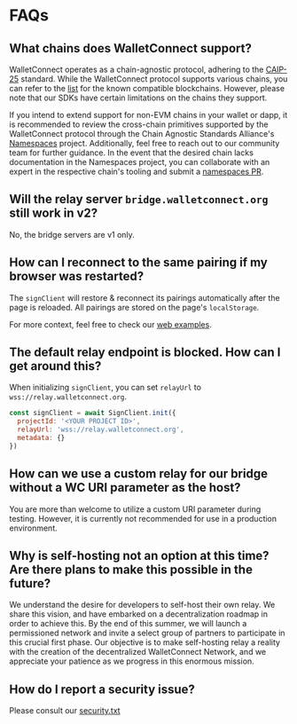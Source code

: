 # FAQs

## What chains does WalletConnect support?

WalletConnect operates as a chain-agnostic protocol, adhering to the [CAIP-25](https://github.com/ChainAgnostic/CAIPs/blob/master/CAIPs/caip-25.md) standard. While the WalletConnect protocol supports various chains, you can refer to the [list](../cloud/chains/chain-list.mdx) for the known compatible blockchains. However, please note that our SDKs have certain limitations on the chains they support.

If you intend to extend support for non-EVM chains in your wallet or dapp, it is recommended to review the cross-chain primitives supported by the WalletConnect protocol through the Chain Agnostic Standards Alliance's [Namespaces](https://namespaces.chainagnostic.org/) project. Additionally, feel free to reach out to our community team for further guidance. In the event that the desired chain lacks documentation in the Namespaces project, you can collaborate with an expert in the respective chain's tooling and submit a [namespaces PR](https://github.com/ChainAgnostic/namespaces/?tab=readme-ov-file#namespaces).

## Will the relay server `bridge.walletconnect.org` still work in v2?

No, the bridge servers are v1 only.

## How can I reconnect to the same pairing if my browser was restarted?

The `signClient` will restore & reconnect its pairings automatically after the page is reloaded. All pairings are stored on the page's `localStorage`.

For more context, feel free to check our [web examples](https://github.com/WalletConnect/web-examples).

## The default relay endpoint is blocked. How can I get around this?

When initializing `signClient`, you can set `relayUrl` to `wss://relay.walletconnect.org`.

```js
const signClient = await SignClient.init({
  projectId: '<YOUR PROJECT ID>',
  relayUrl: 'wss://relay.walletconnect.org',
  metadata: {}
})
```

## How can we use a custom relay for our bridge without a WC URI parameter as the host?

You are more than welcome to utilize a custom URI parameter during testing. However, it is currently not recommended for use in a production environment.

## Why is self-hosting not an option at this time? Are there plans to make this possible in the future?

We understand the desire for developers to self-host their own relay. We share this vision, and have embarked on a decentralization roadmap in order to achieve this. By the end of this summer, we will launch a permissioned network and invite a select group of partners to participate in this crucial first phase. Our objective is to make self-hosting relay a reality with the creation of the decentralized WalletConnect Network, and we appreciate your patience as we progress in this enormous mission.

## How do I report a security issue?

Please consult our [security.txt](https://reown.com/.well-known/security.txt)